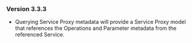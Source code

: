 ### Version 3.3.3

- Querying Service Proxy metadata will provide a Service Proxy model that references the Operations and Parameter metadata from the referenced Service.
